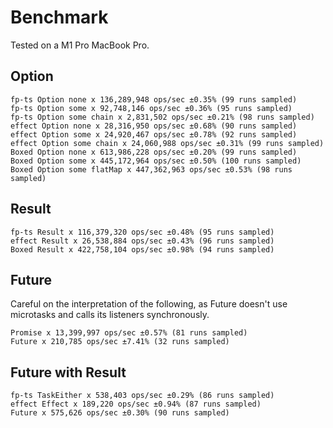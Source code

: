 # Benchmark

Tested on a M1 Pro MacBook Pro.

## Option

```
fp-ts Option none x 136,289,948 ops/sec ±0.35% (99 runs sampled)
fp-ts Option some x 92,748,146 ops/sec ±0.36% (95 runs sampled)
fp-ts Option some chain x 2,831,502 ops/sec ±0.21% (98 runs sampled)
effect Option none x 28,316,950 ops/sec ±0.68% (90 runs sampled)
effect Option some x 24,920,467 ops/sec ±0.78% (92 runs sampled)
effect Option some chain x 24,060,988 ops/sec ±0.31% (99 runs sampled)
Boxed Option none x 613,986,228 ops/sec ±0.20% (99 runs sampled)
Boxed Option some x 445,172,964 ops/sec ±0.50% (100 runs sampled)
Boxed Option some flatMap x 447,362,963 ops/sec ±0.53% (98 runs sampled)
```

## Result

```
fp-ts Result x 116,379,320 ops/sec ±0.48% (95 runs sampled)
effect Result x 26,538,884 ops/sec ±0.43% (96 runs sampled)
Boxed Result x 422,758,104 ops/sec ±0.98% (94 runs sampled)
```

## Future

Careful on the interpretation of the following, as Future doesn't use microtasks and calls its listeners synchronously.

```
Promise x 13,399,997 ops/sec ±0.57% (81 runs sampled)
Future x 210,785 ops/sec ±7.41% (32 runs sampled)
```

## Future with Result

```
fp-ts TaskEither x 538,403 ops/sec ±0.29% (86 runs sampled)
effect Effect x 189,220 ops/sec ±0.94% (87 runs sampled)
Future x 575,626 ops/sec ±0.30% (90 runs sampled)
```

